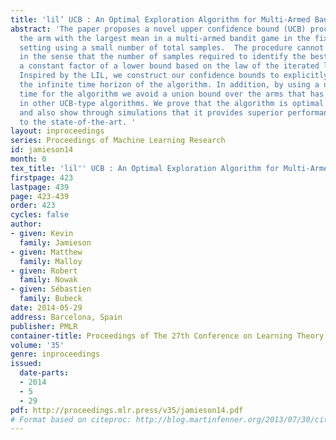 ```yaml
---
title: 'lil’ UCB : An Optimal Exploration Algorithm for Multi-Armed Bandits'
abstract: 'The paper proposes a novel upper confidence bound (UCB) procedure for identifying
  the arm with the largest mean in a multi-armed bandit game in the fixed confidence
  setting using a small number of total samples.  The procedure cannot be improved
  in the sense that the number of samples required to identify the best arm is within
  a constant factor of a lower bound based on the law of the iterated logarithm (LIL).
  Inspired by the LIL, we construct our confidence bounds to explicitly account for
  the infinite time horizon of the algorithm. In addition, by using a novel stopping
  time for the algorithm we avoid a union bound over the arms that has been observed
  in other UCB-type algorithms. We prove that the algorithm is optimal up to constants
  and also show through simulations that it provides superior performance with respect
  to the state-of-the-art. '
layout: inproceedings
series: Proceedings of Machine Learning Research
id: jamieson14
month: 0
tex_title: 'lil'' UCB : An Optimal Exploration Algorithm for Multi-Armed Bandits'
firstpage: 423
lastpage: 439
page: 423-439
order: 423
cycles: false
author:
- given: Kevin
  family: Jamieson
- given: Matthew
  family: Malloy
- given: Robert
  family: Nowak
- given: Sébastien
  family: Bubeck
date: 2014-05-29
address: Barcelona, Spain
publisher: PMLR
container-title: Proceedings of The 27th Conference on Learning Theory
volume: '35'
genre: inproceedings
issued:
  date-parts:
  - 2014
  - 5
  - 29
pdf: http://proceedings.mlr.press/v35/jamieson14.pdf
# Format based on citeproc: http://blog.martinfenner.org/2013/07/30/citeproc-yaml-for-bibliographies/
---
```

